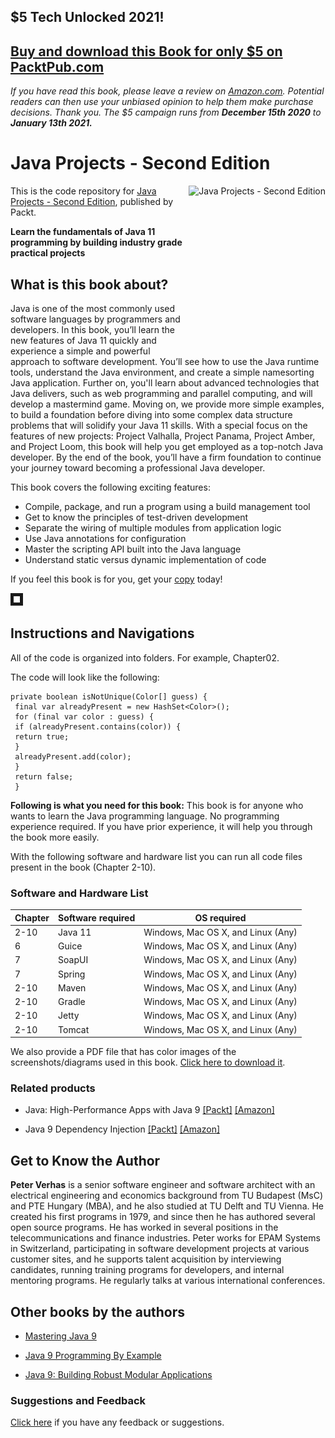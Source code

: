 ## $5 Tech Unlocked 2021!
[Buy and download this Book for only $5 on PacktPub.com](https://www.packtpub.com/product/java-projects-second-edition/9781789131895)
-----
*If you have read this book, please leave a review on [Amazon.com](https://www.amazon.com/gp/product/1789131898).     Potential readers can then use your unbiased opinion to help them make purchase decisions. Thank you. The $5 campaign         runs from __December 15th 2020__ to __January 13th 2021.__*

# Java Projects - Second Edition

<a href="https://www.packtpub.com/application-development/java-projects-second-edition?utm_source=github&utm_medium=repository&utm_campaign=9781789131895 "><img src="https://dz13w8afd47il.cloudfront.net/sites/default/files/imagecache/ppv4_main_book_cover/9781789131895_.png" alt="Java Projects - Second Edition" height="256px" align="right"></a>

This is the code repository for [Java Projects - Second Edition](https://www.packtpub.com/application-development/java-projects-second-edition?utm_source=github&utm_medium=repository&utm_campaign=9781789131895 ), published by Packt.

**Learn the fundamentals of Java 11 programming by building industry grade practical projects**

## What is this book about?
Java is one of the most commonly used software languages by programmers and developers. In this book, you’ll learn the new features of Java 11 quickly and experience a simple and powerful approach to software development. You’ll see how to use the Java runtime tools, understand the Java environment, and create a simple namesorting Java application. Further on, you'll learn about advanced technologies that Java delivers, such as web programming and parallel computing, and will develop a mastermind game. Moving on, we provide more simple examples, to build a foundation before diving into some complex data structure problems that will solidify your Java 11 skills. With a special focus on the features of new projects: Project Valhalla, Project Panama, Project Amber, and Project Loom, this book will help you get employed as a top-notch Java developer. By the end of the book, you’ll have a firm foundation to continue your journey toward becoming a professional Java developer.

This book covers the following exciting features:
* Compile, package, and run a program using a build management tool 
* Get to know the principles of test-driven development 
* Separate the wiring of multiple modules from application logic 
* Use Java annotations for configuration 
* Master the scripting API built into the Java language 
* Understand static versus dynamic implementation of code 

If you feel this book is for you, get your [copy](https://www.amazon.com/dp/1789131898) today!

<a href="https://www.packtpub.com/?utm_source=github&utm_medium=banner&utm_campaign=GitHubBanner"><img src="https://raw.githubusercontent.com/PacktPublishing/GitHub/master/GitHub.png" 
alt="https://www.packtpub.com/" border="5" /></a>

## Instructions and Navigations
All of the code is organized into folders. For example, Chapter02.

The code will look like the following:
```
private boolean isNotUnique(Color[] guess) {
 final var alreadyPresent = new HashSet<Color>();
 for (final var color : guess) {
 if (alreadyPresent.contains(color)) {
 return true;
 }
 alreadyPresent.add(color);
 }
 return false;
 }
```

**Following is what you need for this book:**
This book is for anyone who wants to learn the Java programming language. No programming experience required. If you have prior experience, it will help you through the book more easily.

With the following software and hardware list you can run all code files present in the book (Chapter 2-10).
### Software and Hardware List
| Chapter  | Software required                   | OS required                        |
| -------- | ------------------------------------| -----------------------------------|
| 2-10     | Java 11                             | Windows, Mac OS X, and Linux (Any) |
| 6        | Guice                               | Windows, Mac OS X, and Linux (Any) |
| 7        | SoapUI                              | Windows, Mac OS X, and Linux (Any) |
| 7        | Spring                              | Windows, Mac OS X, and Linux (Any) |
| 2-10     | Maven                               | Windows, Mac OS X, and Linux (Any) |
| 2-10     | Gradle                              | Windows, Mac OS X, and Linux (Any) |
| 2-10     | Jetty                               | Windows, Mac OS X, and Linux (Any) |
| 2-10     | Tomcat                              | Windows, Mac OS X, and Linux (Any) |

We also provide a PDF file that has color images of the screenshots/diagrams used in this book. [Click here to download it](https://www.packtpub.com/sites/default/files/downloads/JavaProjects_ColorImages.pdf).

### Related products
* Java: High-Performance Apps with Java 9 [[Packt]](https://www.packtpub.com/application-development/java-high-performance-apps-java-9) [[Amazon]](https://www.amazon.com/dp/1789130514)

*  Java 9 Dependency Injection [[Packt]](https://www.packtpub.com/application-development/java-9-dependency-injection) [[Amazon]](https://www.amazon.com/dp/1788296257)

## Get to Know the Author
**Peter Verhas**
is a senior software engineer and software architect with an electrical engineering and economics background from TU Budapest (MsC) and PTE Hungary (MBA), and he also studied at TU Delft and TU Vienna. He created his first programs in 1979, and since then he has authored several open source programs. He has worked in several positions in the telecommunications and finance industries. Peter works for EPAM Systems in Switzerland, participating in software development projects at various customer sites, and he supports talent acquisition by interviewing candidates, running training programs for developers, and internal mentoring programs. He regularly talks at various international conferences.

## Other books by the authors
* [Mastering Java 9](https://www.packtpub.com/application-development/mastering-java-9)

* [Java 9 Programming By Example](https://www.packtpub.com/application-development/java-9-programming-example)

* [Java 9: Building Robust Modular Applications](https://www.packtpub.com/application-development/java-9-building-robust-modular-applications)

### Suggestions and Feedback
[Click here](https://docs.google.com/forms/d/e/1FAIpQLSdy7dATC6QmEL81FIUuymZ0Wy9vH1jHkvpY57OiMeKGqib_Ow/viewform) if you have any feedback or suggestions.

